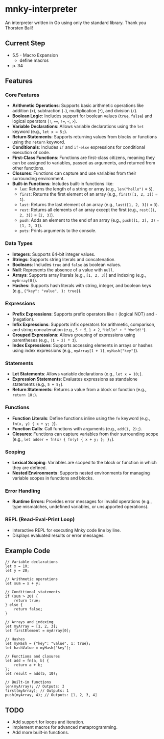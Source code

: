 # mnky-interpreter

An interpreter written in Go using only the standard library. Thank you Thorsten Ball!

## Current Step

- 5.5 - Macro Expansion
    - define macros
- p. 34
## Features

### Core Features

- **Arithmetic Operations**: Supports basic arithmetic operations like addition (`+`), subtraction (`-`), multiplication (`*`), and division (`/`).
- **Boolean Logic**: Includes support for boolean values (`true`, `false`) and logical operators (`!`, `==`, `!=`, `<`, `>`).
- **Variable Declarations**: Allows variable declarations using the `let` keyword (e.g., `let x = 5;`).
- **Return Statements**: Supports returning values from blocks or functions using the `return` keyword.
- **Conditionals**: Includes `if` and `if-else` expressions for conditional execution of code.
- **First-Class Functions**: Functions are first-class citizens, meaning they can be assigned to variables, passed as arguments, and returned from other functions.
- **Closures**: Functions can capture and use variables from their surrounding environment.
- **Built-in Functions**: Includes built-in functions like:
  - `len`: Returns the length of a string or array (e.g., `len("hello")` = `5`).
  - `first`: Returns the first element of an array (e.g., `first([1, 2, 3])` = `1`).
  - `last`: Returns the last element of an array (e.g., `last([1, 2, 3])` = `3`).
  - `rest`: Returns all elements of an array except the first (e.g., `rest([1, 2, 3])` = `[2, 3]`).
  - `push`: Adds an element to the end of an array (e.g., `push([1, 2], 3)` = `[1, 2, 3]`).
  - `puts`: Prints arguments to the console.

### Data Types

- **Integers**: Supports 64-bit integer values.
- **Strings**: Supports string literals and concatenation.
- **Booleans**: Includes `true` and `false` as boolean values.
- **Null**: Represents the absence of a value with `null`.
- **Arrays**: Supports array literals (e.g., `[1, 2, 3]`) and indexing (e.g., `myArray[0]`).
- **Hashes**: Supports hash literals with string, integer, and boolean keys (e.g., `{"key": "value", 1: true}`).

### Expressions

- **Prefix Expressions**: Supports prefix operators like `!` (logical NOT) and `-` (negation).
- **Infix Expressions**: Supports infix operators for arithmetic, comparison, and string concatenation (e.g., `5 + 5`, `1 < 2`, `"Hello" + " World!"`).
- **Grouped Expressions**: Allows grouping of expressions using parentheses (e.g., `(1 + 2) * 3`).
- **Index Expressions**: Supports accessing elements in arrays or hashes using index expressions (e.g., `myArray[1 + 1]`, `myHash["key"]`).

### Statements

- **Let Statements**: Allows variable declarations (e.g., `let x = 10;`).
- **Expression Statements**: Evaluates expressions as standalone statements (e.g., `5 + 5;`).
- **Return Statements**: Returns a value from a block or function (e.g., `return 10;`).

### Functions

- **Function Literals**: Define functions inline using the `fn` keyword (e.g., `fn(x, y) { x + y; }`).
- **Function Calls**: Call functions with arguments (e.g., `add(1, 2);`).
- **Closures**: Functions can capture variables from their surrounding scope (e.g., `let adder = fn(x) { fn(y) { x + y; }; };`).

### Scoping

- **Lexical Scoping**: Variables are scoped to the block or function in which they are defined.
- **Nested Environments**: Supports nested environments for managing variable scopes in functions and blocks.

### Error Handling

- **Runtime Errors**: Provides error messages for invalid operations (e.g., type mismatches, undefined variables, or unsupported operations).

### REPL (Read-Eval-Print Loop)

- Interactive REPL for executing Mnky code line by line.
- Displays evaluated results or error messages.

## Example Code

```mnky
// Variable declarations
let x = 10;
let y = 20;

// Arithmetic operations
let sum = x + y;

// Conditional statements
if (sum > 20) {
    return true;
} else {
    return false;
}

// Arrays and indexing
let myArray = [1, 2, 3];
let firstElement = myArray[0];

// Hashes
let myHash = {"key": "value", 1: true};
let hashValue = myHash["key"];

// Functions and closures
let add = fn(a, b) {
    return a + b;
};
let result = add(5, 10);

// Built-in functions
len(myArray); // Outputs: 3
first(myArray); // Outputs: 1
push(myArray, 4); // Outputs: [1, 2, 3, 4]
```

## TODO

- Add support for loops and iteration.
- Implement macros for advanced metaprogramming.
- Add more built-in functions.
